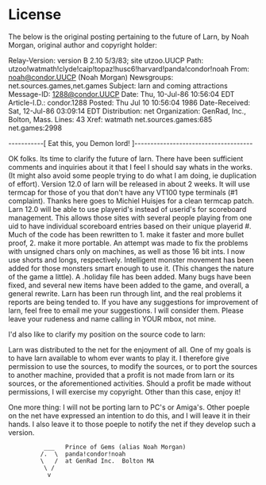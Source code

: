 # License

The below is the original posting pertaining to the future of Larn, by Noah Morgan,
original author and copyright holder:

Relay-Version: version B 2.10 5/3/83; site utzoo.UUCP
Path: utzoo!watmath!clyde!caip!topaz!husc6!harvard!panda!condor!noah
From: noah@condor.UUCP (Noah Morgan)
Newsgroups: net.sources.games,net.games
Subject: larn and coming attractions
Message-ID: <1288@condor.UUCP>
Date: Thu, 10-Jul-86 10:56:04 EDT
Article-I.D.: condor.1288
Posted: Thu Jul 10 10:56:04 1986
Date-Received: Sat, 12-Jul-86 03:09:14 EDT
Distribution: net
Organization: GenRad, Inc., Bolton, Mass.
Lines: 43
Xref: watmath net.sources.games:685 net.games:2998

-----------[ Eat this, you Demon lord! ]-------------------------------------

OK folks.  Its time to clarify the future of larn.  There have been sufficient
comments and inquiries about it that I feel I should say whats in the works.
(It might also avoid some people trying to do what I am doing, ie duplication
of effort).  Version 12.0 of larn will be released in about 2 weeks.  It will
use termcap for those of you that don't have any VT100 type terminals (#1
complaint).  Thanks here goes to Michiel Huisjes for a clean termcap patch.
Larn 12.0 will be able to use playerid's instead of userid's for scoreboard
management.  This allows those sites with several people playing from one uid to
have individual scoreboard entries based on their unique playerid #.  Much of
the code has been rewritten to 1. make it faster and more bullet proof, 2. make
it more portable.  An attempt was made to fix the problems with unsigned chars
only on machines, as well as those 16 bit ints.  I now use shorts and longs,
respectively.  Intelligent monster movement has been added for those monsters
smart enough to use it. (This changes the nature of the game a little). 
A .holiday file has been added.  Many bugs have been fixed, and several new
items have been added to the game, and overall, a general rewrite.
Larn has been run through lint, and the real problems it reports are being
tended to.  If you have any suggestions for improvement of larn, feel free
to email me your suggestions.  I will consider them.  Please leave your
rudeness and name calling in YOUR mbox, not mine.

I'd also like to clarify my position on the source code to larn:

Larn was distributed to the net for the enjoyment of all.  One of my goals
is to have larn available to whom ever wants to play it.  I therefore give
permission to use the sources, to modify the sources, or to port the sources to
another machine, provided that a profit is not made from larn or its sources,
or the aforementioned activities.  Should a profit be made without permissions,
I will exercise my copyright.  Other than this case, enjoy it!

One more thing:  I will not be porting larn to PC's or Amiga's.  Other 
poeple on the net have expressed an intention to do this, and I will leave it
in their hands.  I also leave it to those poeple to notify the net if they
develop such a version.


			  ___	Prince of Gems (alias Noah Morgan)
			 /.  \	panda!condor!noah
			 \   /	at GenRad Inc.  Bolton MA
			  \ /
			   v
